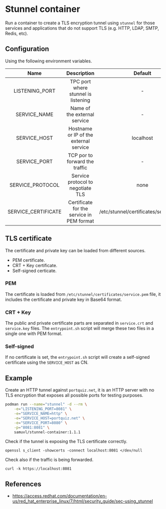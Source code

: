 # Stunnel container

Run a container to create a TLS encryption tunnel using `stunnel` for those services and applications that do not support TLS (e.g. HTTP, LDAP, SMTP, Redis, etc).

## Configuration

Using the following environment variables.

|        Name         |                Description                |                Default                |   Example    |
| :-----------------: | :---------------------------------------: | :-----------------------------------: | :----------: |
|   LISTENING_PORT    |    TPC port where stunnel is listening    |                   -                   |     8081     |
|    SERVICE_NAME     |       Name of the external service        |                   -                   |     http     |
|    SERVICE_HOST     |  Hostname or IP of the external service   |               localhost               | portquiz.net |
|    SERVICE_PORT     |      TCP por to forward the traffic       |                   -                   |     8080     |
|  SERVICE_PROTOCOL   |     Service protocol to negotiate TLS     |                 none                  |      -       |
| SERVICE_CERTIFICATE | Certificate for the service in PEM format | /etc/stunnel/certificates/service.pem |      -       |

## TLS certificate

The certificate and private key can be loaded from different sources.

- PEM certificate.
- CRT + Key certificate.
- Self-signed certicate.

### PEM

The certificate is loaded from `/etc/stunnel/certificates/service.pem` file, it includes the certificate and private key in Base64 format.

### CRT + Key

The public and private certificate parts are separated in `service.crt` and `service.key` files. The `entrypoint.sh` script will merge these two files in a single one with PEM format.

### Self-signed

If no certificate is set, the `entrypoint.sh` script will create a self-signed certificate using the `SERVICE_HOST` as CN.

## Example

Create an HTTP tunnel against `portquiz.net`, it is an HTTP server with no TLS encryption that exposes all possible ports for testing purposes.

```bash
podman run --name="stunnel" -d --rm \
    -e="LISTENING_PORT=8081" \
    -e="SERVICE_NAME=http" \
    -e="SERVICE_HOST=portquiz.net" \
    -e="SERVICE_PORT=8080" \
    -p="8081:8081" \
    samuvl/stunnel-container:1.1.1
```

Check if the tunnel is exposing the TLS certificate correctly.

```
openssl s_client -showcerts -connect localhost:8081 </dev/null
```

Check also if the traffic is being forwarded.

```
curl -k https://localhost:8081
```

## References

- https://access.redhat.com/documentation/en-us/red_hat_enterprise_linux/7/html/security_guide/sec-using_stunnel